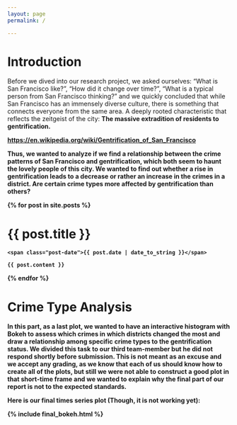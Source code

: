 ```yaml
---
layout: page
permalink: /

---
```

<h1 id="Introduction" class="post-title">
        Introduction
</h1>

Before we dived into our research project, we asked ourselves: “What is San Francisco like?”, “How did it change over time?”, “What is a typical person from San Francisco thinking?” and we quickly concluded that while San Francisco has an immensely diverse culture, there is something that connects everyone from the same area. A deeply rooted characteristic that reflects the zeitgeist of the city: <b>The massive extradition of residents to gentrification.<b>

<a href="https://en.wikipedia.org/wiki/Gentrification_of_San_Francisco">https://en.wikipedia.org/wiki/Gentrification_of_San_Francisco</a>


Thus, we wanted to analyze if we find a relationship between the crime patterns of San Francisco and gentrification, which both seem to haunt the lovely people of this city. We wanted to find out whether a rise in gentrification leads to a decrease or rather an increase in the crimes in a district. Are certain crime types more affected by gentrification than others?

<div class="posts">
  {% for post in site.posts %}
  <div class="post">
    <h1 id = '{{ post.title }}' class="post-title">
        {{ post.title }}
    </h1>

    <span class="post-date">{{ post.date | date_to_string }}</span>

    {{ post.content }}
  </div>
  {% endfor %}
</div>
<h1 id="Crime Types" class="post-title">
       Crime Type Analysis
</h1>

In this part, as a last plot, we wanted to have an interactive histogram with Bokeh to assess which crimes in which districts changed the most and draw a relationship among specific crime types to the gentrification status. We divided this task to our third team-member but he did not respond shortly before submission. This is not meant as an excuse and we accept any grading, as we know that each of us should know how to create all of the plots, but still we were not able to construct a good plot in that short-time frame and we wanted to explain why the final  part of our report is not to the expected standards.

Here is our final times series plot (Though, it is not working yet):

{% include final_bokeh.html %}




